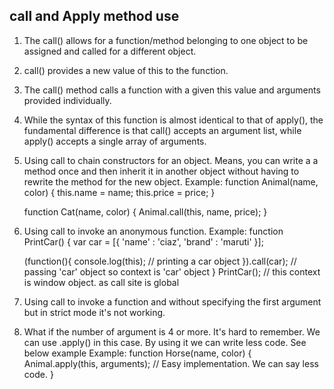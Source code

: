 <h2> call and Apply method use </h2>


1) The call() allows for a function/method belonging to one object to be assigned and called for a different object.

2) call() provides a new value of this to the function.

3) The call() method calls a function with a given this value and arguments provided individually.

4) While the syntax of this function is almost identical to that of apply(), the fundamental difference is that call() accepts an argument list, while apply() accepts a single array of arguments.

5) Using call to chain constructors for an object. Means, you can write a a method once and then inherit it in another object without having to rewrite the method for the new object.
  Example:
    function Animal(name, color) {
      this.name = name;
      this.price = price;
    }

    function Cat(name, color) {
      Animal.call(this, name, price);
    }
    
6) Using call to invoke an anonymous function.
  Example:
    function PrintCar() {
        var car = [{
          'name' : 'ciaz',
          'brand' : 'maruti'
        }];

      (function(){
        console.log(this); // printing a car object
      }).call(car); // passing 'car' object so context is 'car' object
    }
PrintCar();  // this context is window object. as call site is global

7) Using call to invoke a function and without specifying the first argument but in strict mode it's not working.

8) What if the number of argument is 4 or more. It's hard to remember. We can use .apply() in this case. By using it we can write less code. See below example
   Example:
    function Horse(name, color) {
        Animal.apply(this, arguments);  // Easy implementation. We can say less code.
    }




